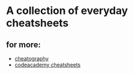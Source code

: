 # A collection of everyday cheatsheets

## for more:
* [cheatography](https://cheatography.com/)
* [codeacademy cheatsheets](https://www.codecademy.com/resources/cheatsheets/all)